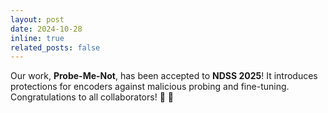 ```yaml
---
layout: post
date: 2024-10-28
inline: true
related_posts: false
---
```


Our work, **Probe-Me-Not**, has been accepted to **NDSS 2025**! It introduces protections for encoders against malicious probing and fine-tuning. Congratulations to all collaborators! 🎉 🎉 